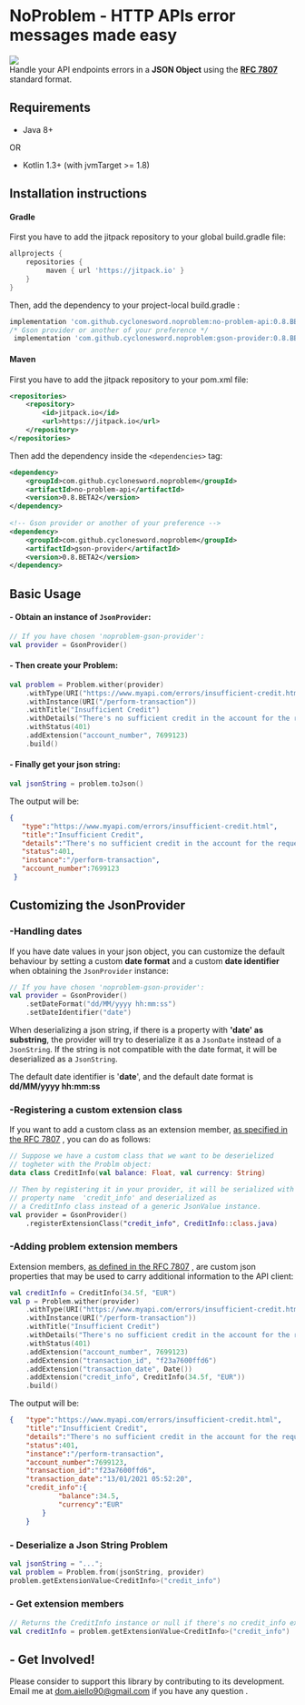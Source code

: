# NoProblem - HTTP APIs error messages made easy
[![](https://jitpack.io/v/cyclonesword/noproblem.svg)](https://jitpack.io/#cyclonesword/noproblem) <br>
Handle your API endpoints errors in  a ****JSON**  Object** using the **[RFC 7807](https://tools.ietf.org/html/rfc7807)** standard format.


## Requirements

* Java 8+ 

OR

* Kotlin 1.3+ (with jvmTarget >= 1.8)


## Installation instructions

#### Gradle
First you have to add the jitpack repository to your global build.gradle file:
``` groovy
allprojects {
    repositories {
         maven { url 'https://jitpack.io' }
    }
}
```


Then, add the dependency to your project-local build.gradle :
``` groovy
implementation 'com.github.cyclonesword.noproblem:no-problem-api:0.8.BETA2'
/* Gson provider or another of your preference */
 implementation 'com.github.cyclonesword.noproblem:gson-provider:0.8.BETA2'
```
#### Maven
First you have to add the jitpack repository to your pom.xml file:
``` xml
<repositories>
    <repository>
        <id>jitpack.io</id>
        <url>https://jitpack.io</url>
    </repository>
</repositories>
```
Then add the dependency inside the `<dependencies>` tag:
``` xml
<dependency>
	<groupId>com.github.cyclonesword.noproblem</groupId>
	<artifactId>no-problem-api</artifactId>
	<version>0.8.BETA2</version>
</dependency>  
  
<!-- Gson provider or another of your preference -->  
<dependency>
	<groupId>com.github.cyclonesword.noproblem</groupId>
	<artifactId>gson-provider</artifactId>
	<version>0.8.BETA2</version>
</dependency>
```

## Basic Usage

#### - Obtain an instance of `JsonProvider`:
``` kotlin
// If you have chosen 'noproblem-gson-provider': 
val provider = GsonProvider()  
```

#### - Then create your Problem:
``` kotlin
val problem = Problem.wither(provider)  
    .withType(URI("https://www.myapi.com/errors/insufficient-credit.html"))
    .withInstance(URI("/perform-transaction"))
    .withTitle("Insufficient Credit")
    .withDetails("There's no sufficient credit in the account for the requested transaction")
    .withStatus(401)
    .addExtension("account_number", 7699123)
    .build()  
```

#### - Finally get your json string:
``` kotlin
val jsonString = problem.toJson()
 ```
 
 The output will be:
 
 ``` json
 {
	"type":"https://www.myapi.com/errors/insufficient-credit.html",
	"title":"Insufficient Credit",
	"details":"There's no sufficient credit in the account for the requested transaction",
	"status":401,
	"instance":"/perform-transaction",
	"account_number":7699123
  }
 ```

## Customizing the JsonProvider

### -Handling dates
If you have date values in your json object, you can customize the default behaviour by setting a custom **date format** and a custom **date identifier** when obtaining the `JsonProvider` instance:
``` kotlin
// If you have chosen 'noproblem-gson-provider': 
val provider = GsonProvider()
	.setDateFormat("dd/MM/yyyy hh:mm:ss")  
	.setDateIdentifier("date")  
```
When deserializing a json string, if there is a property with **'date' as substring**, the provider will try to deserialize it as a `JsonDate` instead of a `JsonString`. If the string is not compatible with the date format, it will be deserialized as a `JsonString`.

The default date identifier is '**date**', and the default date format is **dd/MM/yyyy hh:mm:ss** 

### -Registering a custom extension class 
If you want to add a custom class as an extension member, [as specified in the RFC 7807](https://tools.ietf.org/html/rfc7807#page-6) , you can do as follows:
``` kotlin
// Suppose we have a custom class that we want to be deserielized 
// togheter with the Problm object:
data class CreditInfo(val balance: Float, val currency: String)

// Then by registering it in your provider, it will be serialized with the 
// property name  'credit_info' and deserialized as 
// a CreditInfo class instead of a generic JsonValue instance.
val provider = GsonProvider()
	.registerExtensionClass("credit_info", CreditInfo::class.java) 
```

### -Adding problem extension members
Extension members, [as defined in the  RFC 7807](https://tools.ietf.org/html/rfc7807#page-6) , are custom json properties that may be used to carry additional information to the API client: 
``` kotlin
val creditInfo = CreditInfo(34.5f, "EUR")
val p = Problem.wither(provider)  
    .withType(URI("https://www.myapi.com/errors/insufficient-credit.html"))  
    .withInstance(URI("/perform-transaction"))  
    .withTitle("Insufficient Credit")  
    .withDetails("There's no sufficient credit in the account for the requested transaction")  
    .withStatus(401)  
    .addExtension("account_number", 7699123)  
    .addExtension("transaction_id", "f23a7600ffd6")  
    .addExtension("transaction_date", Date())  
    .addExtension("credit_info", CreditInfo(34.5f, "EUR"))  
    .build()
```
The output will be:
``` json
{	"type":"https://www.myapi.com/errors/insufficient-credit.html",
	"title":"Insufficient Credit",
	"details":"There's no sufficient credit in the account for the requested transaction",
	"status":401,
	"instance":"/perform-transaction",
	"account_number":7699123,
	"transaction_id":"f23a7600ffd6",
	"transaction_date":"13/01/2021 05:52:20",
	"credit_info":{
			"balance":34.5,
			"currency":"EUR"
		}
	}
```
### - Deserialize a Json String Problem

``` kotlin
val jsonString = "...";  
val problem = Problem.from(jsonString, provider)
problem.getExtensionValue<CreditInfo>("credit_info")
```
### - Get extension members


``` kotlin
// Returns the CreditInfo instance or null if there's no credit_info extension member
val creditInfo = problem.getExtensionValue<CreditInfo>("credit_info")
```


## - Get Involved!
Please consider to support this library by contributing to its development. 
Email me at dom.aiello90@gmail.com if you have any question .

